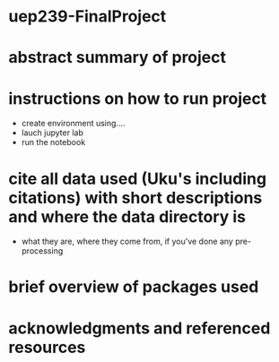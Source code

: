 # uep239-FinalProject

# abstract summary of project


# instructions on how to run project
- create environment using....
- lauch jupyter lab
- run the notebook

# cite all data used (Uku's including citations) with short descriptions and where the data directory is
- what they are, where they come from, if you've done any pre-processing


# brief overview of packages used

# acknowledgments and referenced resources